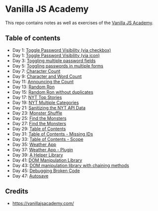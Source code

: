# Vanilla JS Academy

This repo contains notes as well as exercises of the [Vanilla JS Academy](https://vanillajsacademy.com/).

## Table of contents

- Day 1: [Toggle Password Visibility (via checkbox)](https://nielslange.github.io/vanilla-js-academy/day-01/toggle-via-checkbox/index.html)
- Day 1: [Toggle Password Visibility (via icon)](https://nielslange.github.io/vanilla-js-academy/day-01/toggle-via-icon/index.html)</a>
- Day 3: [Toggling multiple password fields](https://nielslange.github.io/vanilla-js-academy/day-03/index.html)</a>
- Day 5: [Toggling passwords in multiple forms](https://nielslange.github.io/vanilla-js-academy/day-05/index.html)
- Day 7: [Character Count](https://nielslange.github.io/vanilla-js-academy/day-07/index.html)
- Day 9: [Character and Word Count](https://nielslange.github.io/vanilla-js-academy/day-09/index.html)
- Day 11: [Announcing the Count](https://nielslange.github.io/vanilla-js-academy/day-11/index.html)
- Day 13: [Random Ron](https://nielslange.github.io/vanilla-js-academy/day-13/index.html)
- Day 15: [Random Ron without duplicates](https://nielslange.github.io/vanilla-js-academy/day-15/index.html)
- Day 17: [NYT Top Stories](https://nielslange.github.io/vanilla-js-academy/day-17/index.html)
- Day 19: [NYT Multiple Categories](https://nielslange.github.io/vanilla-js-academy/day-19/index.html)
- Day 21: [Sanitizing the NYT API Data](https://nielslange.github.io/vanilla-js-academy/day-21/index.html)
- Day 23: [Monster Shuffle](https://nielslange.github.io/vanilla-js-academy/day-23/index.html)
- Day 25: [Find the Monsters](https://nielslange.github.io/vanilla-js-academy/day-25/index.html)
- Day 27: [Find the Monsters](https://nielslange.github.io/vanilla-js-academy/day-27/index.html)
- Day 29: [Table of Contents](https://nielslange.github.io/vanilla-js-academy/day-29/index.html)
- Day 31: [Table of Contents - Missing IDs](https://nielslange.github.io/vanilla-js-academy/day-31/index.html)
- Day 33: [Table of Contents - Scope](https://nielslange.github.io/vanilla-js-academy/day-33/index.html)
- Day 35: [Weather App](https://nielslange.github.io/vanilla-js-academy/day-35/index.html)
- Day 37: [Weather App - Plugin](https://nielslange.github.io/vanilla-js-academy/day-37/index.html)
- Day 39: [A Helper Library](https://nielslange.github.io/vanilla-js-academy/day-39/index.html)
- Day 41: [DOM Manipulation Library](https://nielslange.github.io/vanilla-js-academy/day-41/index.html)
- Day 43: [DOM manipulation library with chaining methods](https://nielslange.github.io/vanilla-js-academy/day-43/index.html)
- Day 45: [Debugging Broken Code](https://nielslange.github.io/vanilla-js-academy/day-45/index.html)
- Day 47: [Autosave](https://nielslange.github.io/vanilla-js-academy/day-47/index.html)

## Credits

* https://vanillajsacademy.com/
